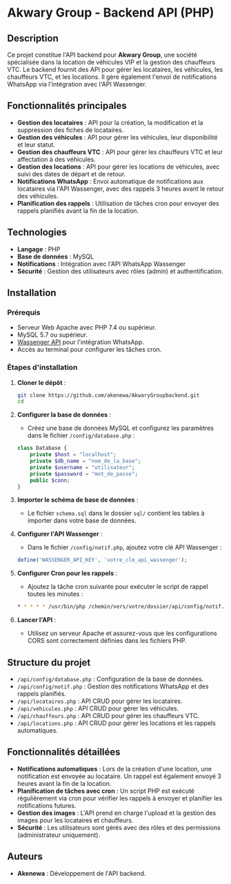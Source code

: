 # Akwary Group - Backend API (PHP)

## Description

Ce projet constitue l'API backend pour **Akwary Group**, une société spécialisée dans la location de véhicules VIP et la gestion des chauffeurs VTC. Le backend fournit des API pour gérer les locataires, les véhicules, les chauffeurs VTC, et les locations. Il gère également l'envoi de notifications WhatsApp via l'intégration avec l'API Wassenger.

## Fonctionnalités principales

- **Gestion des locataires** : API pour la création, la modification et la suppression des fiches de locataires.
- **Gestion des véhicules** : API pour gérer les véhicules, leur disponibilité et leur statut.
- **Gestion des chauffeurs VTC** : API pour gérer les chauffeurs VTC et leur affectation à des véhicules.
- **Gestion des locations** : API pour gérer les locations de véhicules, avec suivi des dates de départ et de retour.
- **Notifications WhatsApp** : Envoi automatique de notifications aux locataires via l'API Wassenger, avec des rappels 3 heures avant le retour des véhicules.
- **Planification des rappels** : Utilisation de tâches cron pour envoyer des rappels planifiés avant la fin de la location.

## Technologies

- **Langage** : PHP
- **Base de données** : MySQL
- **Notifications** : Intégration avec l'API WhatsApp Wassenger
- **Sécurité** : Gestion des utilisateurs avec rôles (admin) et authentification.

## Installation

### Prérequis

- Serveur Web Apache avec PHP 7.4 ou supérieur.
- MySQL 5.7 ou supérieur.
- [Wassenger API](https://wassenger.com/) pour l'intégration WhatsApp.
- Accès au terminal pour configurer les tâches cron.

### Étapes d'installation

1. **Cloner le dépôt** :
    ```bash
    git clone https://github.com/akenewa/AkwaryGroupbackend.git
    cd 
    ```

2. **Configurer la base de données** :
    - Créez une base de données MySQL et configurez les paramètres dans le fichier `/config/database.php` :
    ```php
    class Database {
        private $host = "localhost";
        private $db_name = "nom_de_la_base";
        private $username = "utilisateur";
        private $password = "mot_de_passe";
        public $conn;
    }
    ```

3. **Importer le schéma de base de données** :
    - Le fichier `schema.sql` dans le dossier `sql/` contient les tables à importer dans votre base de données.

4. **Configurer l'API Wassenger** :
    - Dans le fichier `/config/notif.php`, ajoutez votre clé API Wassenger :
    ```php
    define('WASSENGER_API_KEY', 'votre_cle_api_wassenger');
    ```

5. **Configurer Cron pour les rappels** :
    - Ajoutez la tâche cron suivante pour exécuter le script de rappel toutes les minutes :
    ```bash
    * * * * * /usr/bin/php /chemin/vers/votre/dossier/api/config/notif.php
    ```

6. **Lancer l'API** :
    - Utilisez un serveur Apache et assurez-vous que les configurations CORS sont correctement définies dans les fichiers PHP.

## Structure du projet

- `/api/config/database.php` : Configuration de la base de données.
- `/api/config/notif.php` : Gestion des notifications WhatsApp et des rappels planifiés.
- `/api/locataires.php` : API CRUD pour gérer les locataires.
- `/api/vehicules.php` : API CRUD pour gérer les véhicules.
- `/api/chauffeurs.php` : API CRUD pour gérer les chauffeurs VTC.
- `/api/locations.php` : API CRUD pour gérer les locations et les rappels automatiques.

## Fonctionnalités détaillées

- **Notifications automatiques** : Lors de la création d'une location, une notification est envoyée au locataire. Un rappel est également envoyé 3 heures avant la fin de la location.
- **Planification de tâches avec cron** : Un script PHP est exécuté régulièrement via cron pour vérifier les rappels à envoyer et planifier les notifications futures.
- **Gestion des images** : L'API prend en charge l'upload et la gestion des images pour les locataires et chauffeurs.
- **Sécurité** : Les utilisateurs sont gérés avec des rôles et des permissions (administrateur uniquement).

## Auteurs

- **Akenewa** : Développement de l'API backend.

